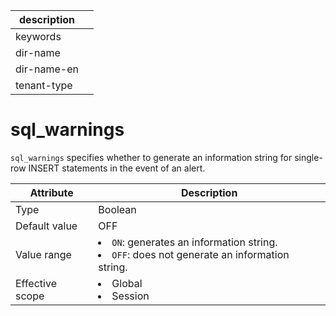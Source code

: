 | description ||
|---|---|
| keywords ||
| dir-name ||
| dir-name-en ||
| tenant-type ||

# sql_warnings

`sql_warnings` specifies whether to generate an information string for single-row INSERT statements in the event of an alert.

| **Attribute** | **Description** |
|--------|-----------------------------------------------------------------------------------------------------------------------|
| Type | Boolean |
| Default value | OFF |
| Value range | <li> `ON`: generates an information string.   <li> `OFF`: does not generate an information string. |
| Effective scope | <li> Global   <li> Session |
